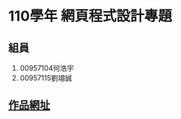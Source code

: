 # 110學年 網頁程式設計專題
## 組員
1. 00957104何浩宇
2. 00957115劉翊誠

## [作品網址](https://henry0523ho.github.io/WebProject/)
